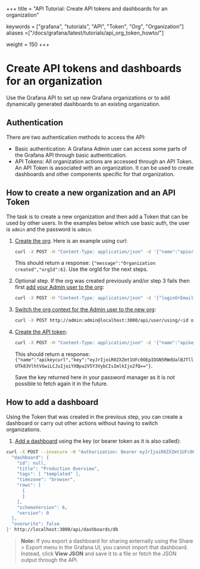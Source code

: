 +++
title = "API Tutorial: Create API tokens and dashboards for an organization"

keywords = ["grafana", "tutorials", "API", "Token", "Org", "Organization"]
aliases =["/docs/grafana/latest/tutorials/api_org_token_howto/"]

weight = 150
+++

# Create API tokens and dashboards for an organization

Use the Grafana API to set up new Grafana organizations or to add dynamically generated dashboards to an existing organization.

## Authentication

There are two authentication methods to access the API:

- Basic authentication: A Grafana Admin user can access some parts of the Grafana API through basic authentication.
- API Tokens: All organization actions are accessed through an API Token. An API Token is associated with an organization. It can be used to create dashboards and other components specific for that organization.

## How to create a new organization and an API Token

The task is to create a new organization and then add a Token that can be used by other users. In the examples below which use basic auth, the user is `admin` and the password is `admin`.

1. [Create the org](http://docs.grafana.org/http_api/org/#create-organization). Here is an example using curl:
    ```bash
    curl -X POST -H "Content-Type: application/json" -d '{"name":"apiorg"}' http://admin:admin@localhost:3000/api/orgs
    ```

    This should return a response: `{"message":"Organization created","orgId":6}`. Use the orgId for the next steps.

1. Optional step. If the org was created previously and/or step 3 fails then first [add your Admin user to the org](http://docs.grafana.org/http_api/org/#add-user-in-organization):
    ```bash
    curl -X POST -H "Content-Type: application/json" -d '{"loginOrEmail":"admin", "role": "Admin"}' http://admin:admin@localhost:3000/api/orgs/<org id of new org>/users
    ```

1. [Switch the org context for the Admin user to the new org](http://docs.grafana.org/http_api/user/#switch-user-context-for-signed-in-user):
    ```bash
    curl -X POST http://admin:admin@localhost:3000/api/user/using/<id of new org>
    ```

1. [Create the API token](http://docs.grafana.org/http_api/auth/#create-api-key):
    ```bash
    curl -X POST -H "Content-Type: application/json" -d '{"name":"apikeycurl", "role": "Admin"}' http://admin:admin@localhost:3000/api/auth/keys
    ```

    This should return a response: `{"name":"apikeycurl","key":"eyJrIjoiR0ZXZmt1UFc0OEpIOGN5RWdUalBJTllUTk83VlhtVGwiLCJuIjoiYXBpa2V5Y3VybCIsImlkIjo2fQ=="}`.

    Save the key returned here in your password manager as it is not possible to fetch again it in the future.

## How to add a dashboard

Using the Token that was created in the previous step, you can create a dashboard or carry out other actions without having to switch organizations.

1. [Add a dashboard](http://docs.grafana.org/http_api/dashboard/#create-update-dashboard) using the key (or bearer token as it is also called):

  ```bash
  curl -X POST --insecure -H "Authorization: Bearer eyJrIjoiR0ZXZmt1UFc0OEpIOGN5RWdUalBJTllUTk83VlhtVGwiLCJuIjoiYXBpa2V5Y3VybCIsImlkIjo2fQ==" -H "Content-Type: application/json" -d '{
    "dashboard": {
      "id": null,
      "title": "Production Overview",
      "tags": [ "templated" ],
      "timezone": "browser",
      "rows": [
        {
        }
      ],
      "schemaVersion": 6,
      "version": 0
    },
    "overwrite": false
  }' http://localhost:3000/api/dashboards/db
  ```

  > **Note:** If you export a dashboard for sharing externally using the Share > Export menu in the Grafana UI, you cannot import that dashboard. Instead, click **View JSON** and save it to a file or fetch the JSON output through the API.
